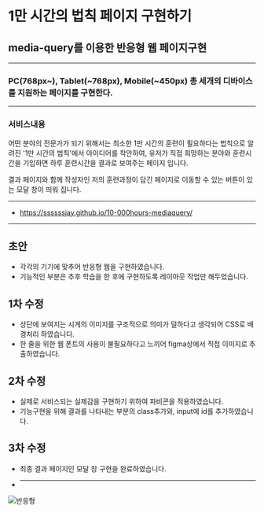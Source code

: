# 1만 시간의 법칙 페이지 구현하기
## media-query를 이용한 반응형 웹 페이지구현
___
### PC(768px~), Tablet(~768px), Mobile(~450px) 총 세개의 디바이스를 지원하는 페이지를 구현한다.
___
### 서비스내용
어떤 분야의 전문가가 되기 위해서는 최소한 1만 시간의 훈련이 필요하다는 법칙으로 알려진 '1만 시간의 법칙'에서 아이디어를 착안하여,
유저가 직접 희망하는 분야와 훈련시간을 기입하면 하루 훈련시간을 결과로 보여주는 페이지 입니다.

결과 페이지와 함께 작성자인 저의 훈련과정이 담긴 페이지로 이동할 수 있는 버튼이 있는 모달 창이 띄워 집니다.
___
* https://ssssssjay.github.io/10-000hours-mediaquery/
___
## 초안
* 각각의 기기에 맞추어 반응형 웹을 구현하였습니다.
* 기능적인 부분은 추후 학습을 한 후에 구현하도록 레이아웃 작업만 해두었습니다.

## 1차 수정
* 상단에 보여지는 시게의 이미지를 구조적으로 의미가 덜하다고 생각되어 CSS로 배경처리 하였습니다.
* 한 줄을 위한 웹 폰트의 사용이 불필요하다고 느끼어 figma상에서 직접 이미지로 추출하였습니다.

## 2차 수정
* 실제로 서비스되는 실제감을 구현하기 위하여 파비콘을 적용하였습니다.
* 기능구현을 위해 결과를 나타내는 부분의 class추가와, input에 id를 추가하였습니다.

## 3차 수정
* 최종 결과 페이지인 모달 창 구현을 완료하였습니다.
* ___
![반응형](https://user-images.githubusercontent.com/48425930/141160855-20117553-b8f9-4e15-b06e-481c9e1175f9.gif)
